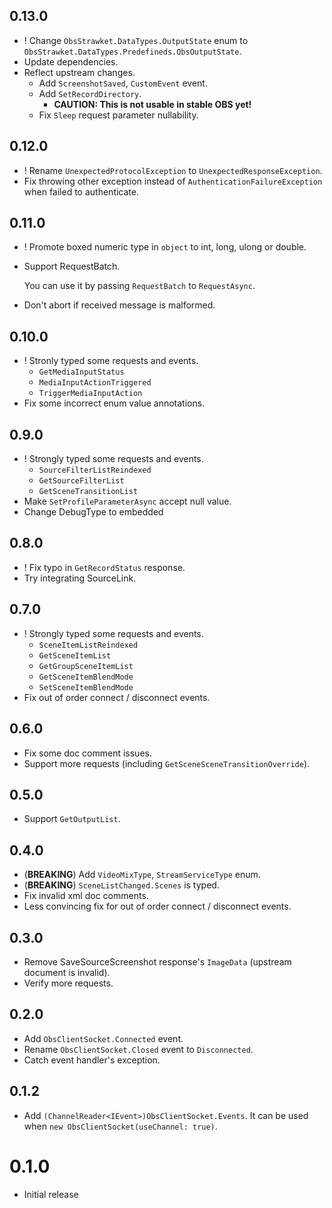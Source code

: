 ## 0.13.0

- ! Change `ObsStrawket.DataTypes.OutputState` enum to
  `ObsStrawket.DataTypes.Predefineds.ObsOutputState`.
- Update dependencies.
- Reflect upstream changes.
  - Add `ScreenshotSaved`, `CustomEvent` event.
  - Add `SetRecordDirectory`.
    - **CAUTION: This is not usable in stable OBS yet!**
  - Fix `Sleep` request parameter nullability.

## 0.12.0

- ! Rename `UnexpectedProtocolException` to `UnexpectedResponseException`.
- Fix throwing other exception instead of `AuthenticationFailureException`
  when failed to authenticate.

## 0.11.0

- ! Promote boxed numeric type in `object` to int, long, ulong or double.
- Support RequestBatch.

  You can use it by passing `RequestBatch` to `RequestAsync`.

- Don't abort if received message is malformed.

## 0.10.0

- ! Stronly typed some requests and events.
  - `GetMediaInputStatus`
  - `MediaInputActionTriggered`
  - `TriggerMediaInputAction`
- Fix some incorrect enum value annotations.

## 0.9.0

- ! Strongly typed some requests and events.
  - `SourceFilterListReindexed`
  - `GetSourceFilterList`
  - `GetSceneTransitionList`
- Make `SetProfileParameterAsync` accept null value.
- Change DebugType to embedded

## 0.8.0

- ! Fix typo in `GetRecordStatus` response.
- Try integrating SourceLink.

## 0.7.0

- ! Strongly typed some requests and events.
  - `SceneItemListReindexed`
  - `GetSceneItemList`
  - `GetGroupSceneItemList`
  - `GetSceneItemBlendMode`
  - `SetSceneItemBlendMode`
- Fix out of order connect / disconnect events.

## 0.6.0

- Fix some doc comment issues.
- Support more requests (including `GetSceneSceneTransitionOverride`).

## 0.5.0

- Support `GetOutputList`.

## 0.4.0

- (**BREAKING**) Add `VideoMixType`, `StreamServiceType` enum.
- (**BREAKING**) `SceneListChanged.Scenes` is typed.
- Fix invalid xml doc comments.
- Less convincing fix for out of order connect / disconnect events.

## 0.3.0

- Remove SaveSourceScreenshot response's `ImageData` (upstream document is invalid).
- Verify more requests.

## 0.2.0

- Add `ObsClientSocket.Connected` event.
- Rename `ObsClientSocket.Closed` event to `Disconnected`.
- Catch event handler's exception.

## 0.1.2

- Add `(ChannelReader<IEvent>)ObsClientSocket.Events`. It can be used when `new ObsClientSocket(useChannel: true)`.

# 0.1.0

- Initial release

